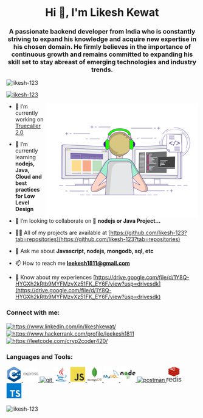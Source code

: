 <h1 align="center">Hi 👋, I'm Likesh Kewat</h1>
<h3 align="center">A passionate backend developer from India who is constantly striving to expand his knowledge and acquire new expertise in his chosen domain. He firmly believes in the importance of continuous growth and remains committed to expanding his skill set to stay abreast of emerging technologies and industry trends.</h3>

<p align="left"> <img src="https://komarev.com/ghpvc/?username=likesh-123&label=Profile%20views&color=0e75b6&style=flat" alt="likesh-123" /> </p>

<p align="left"> <a href="https://github.com/ryo-ma/github-profile-trophy"><img src="https://github-profile-trophy.vercel.app/?username=likesh-123" alt="likesh-123" /></a> </p>

<img align="right" alt="Coding" width="400" src="https://raw.githubusercontent.com/devSouvik/devSouvik/master/gif3.gif">

- 🔭 I’m currently working on [Truecaller 2.0](https://github.com/likesh-123/Truecaller-2.0)

- 🌱 I’m currently learning **nodejs, Java, Cloud and best practices for Low Level Design**

- 👀 I’m looking to collaborate on 👯 **nodejs or Java Project...**

- 👨‍💻 All of my projects are available at [https://github.com/likesh-123?tab=repositories](https://github.com/likesh-123?tab=repositories)

- 💬 Ask me about **Javascript, nodejs, mongodb, sql, etc**

- 📫 How to reach me **leekesh1811@gmail.com**

- 📄 Know about my experiences [https://drive.google.com/file/d/1Y8Q-HYGXh2kRtb9MYFMzvXz51FK_EY6F/view?usp=drivesdk](https://drive.google.com/file/d/1Y8Q-HYGXh2kRtb9MYFMzvXz51FK_EY6F/view?usp=drivesdk)

<h3 align="left">Connect with me:</h3>
<p align="left">
<a href="https://linkedin.com/in/https://www.linkedin.com/in/likeshkewat/" target="blank"><img align="center" src="https://raw.githubusercontent.com/rahuldkjain/github-profile-readme-generator/master/src/images/icons/Social/linked-in-alt.svg" alt="https://www.linkedin.com/in/likeshkewat/" height="30" width="40" /></a>
<a href="https://www.hackerrank.com/https://www.hackerrank.com/profile/leekesh1811" target="blank"><img align="center" src="https://raw.githubusercontent.com/rahuldkjain/github-profile-readme-generator/master/src/images/icons/Social/hackerrank.svg" alt="https://www.hackerrank.com/profile/leekesh1811" height="30" width="40" /></a>
<a href="https://www.leetcode.com/https://leetcode.com/cryp2coder420/" target="blank"><img align="center" src="https://raw.githubusercontent.com/rahuldkjain/github-profile-readme-generator/master/src/images/icons/Social/leet-code.svg" alt="https://leetcode.com/cryp2coder420/" height="30" width="40" /></a>
</p>

<h3 align="left">Languages and Tools:</h3>
<p align="left"> <a href="https://www.w3schools.com/cpp/" target="_blank" rel="noreferrer"> <img src="https://raw.githubusercontent.com/devicons/devicon/master/icons/cplusplus/cplusplus-original.svg" alt="cplusplus" width="40" height="40"/> </a> <a href="https://expressjs.com" target="_blank" rel="noreferrer"> <img src="https://raw.githubusercontent.com/devicons/devicon/master/icons/express/express-original-wordmark.svg" alt="express" width="40" height="40"/> </a> <a href="https://git-scm.com/" target="_blank" rel="noreferrer"> <img src="https://www.vectorlogo.zone/logos/git-scm/git-scm-icon.svg" alt="git" width="40" height="40"/> </a> <a href="https://www.java.com" target="_blank" rel="noreferrer"> <img src="https://raw.githubusercontent.com/devicons/devicon/master/icons/java/java-original.svg" alt="java" width="40" height="40"/> </a> <a href="https://developer.mozilla.org/en-US/docs/Web/JavaScript" target="_blank" rel="noreferrer"> <img src="https://raw.githubusercontent.com/devicons/devicon/master/icons/javascript/javascript-original.svg" alt="javascript" width="40" height="40"/> </a> <a href="https://www.mongodb.com/" target="_blank" rel="noreferrer"> <img src="https://raw.githubusercontent.com/devicons/devicon/master/icons/mongodb/mongodb-original-wordmark.svg" alt="mongodb" width="40" height="40"/> </a> <a href="https://www.mysql.com/" target="_blank" rel="noreferrer"> <img src="https://raw.githubusercontent.com/devicons/devicon/master/icons/mysql/mysql-original-wordmark.svg" alt="mysql" width="40" height="40"/> </a> <a href="https://nodejs.org" target="_blank" rel="noreferrer"> <img src="https://raw.githubusercontent.com/devicons/devicon/master/icons/nodejs/nodejs-original-wordmark.svg" alt="nodejs" width="40" height="40"/> </a> <a href="https://postman.com" target="_blank" rel="noreferrer"> <img src="https://www.vectorlogo.zone/logos/getpostman/getpostman-icon.svg" alt="postman" width="40" height="40"/> </a> <a href="https://redis.io" target="_blank" rel="noreferrer"> <img src="https://raw.githubusercontent.com/devicons/devicon/master/icons/redis/redis-original-wordmark.svg" alt="redis" width="40" height="40"/> </a> <a href="https://www.typescriptlang.org/" target="_blank" rel="noreferrer"> <img src="https://raw.githubusercontent.com/devicons/devicon/master/icons/typescript/typescript-original.svg" alt="typescript" width="40" height="40"/> </a> </p>

<p><img align="center" src="https://github-readme-stats.vercel.app/api/top-langs?username=likesh-123&show_icons=true&locale=en&layout=compact" alt="likesh-123" /></p>

